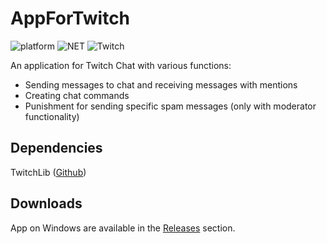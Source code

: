 # AppForTwitch
![platform](https://img.shields.io/badge/Platform-.NET-lightgrey)
![NET](https://img.shields.io/badge/.NET-5.0-aee0d5)
![Twitch](https://img.shields.io/badge/TwitchLib-3.3.0-e347ff)

An application for Twitch Chat with various functions:
+ Sending messages to chat and receiving messages with mentions
+ Creating chat commands
+ Punishment for sending specific spam messages (only with moderator functionality)

## Dependencies
TwitchLib ([Github](https://github.com/TwitchLib/TwitchLib))

## Downloads
App on Windows are available in the [Releases](https://github.com/AnMSLbR/AppForTwitch/releases) section.
